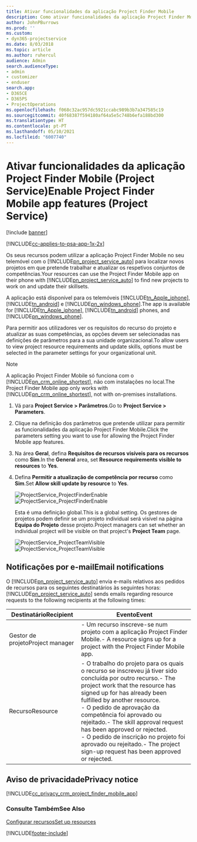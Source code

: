 ```yaml
---
title: Ativar funcionalidades da aplicação Project Finder Mobile
description: Como ativar funcionalidades da aplicação Project Finder Mobile no Project Service
author: JohnPBurrows
ms.prod: ''
ms.custom:
- dyn365-projectservice
ms.date: 8/03/2018
ms.topic: article
ms.author: ruhercul
audience: Admin
search.audienceType:
- admin
- customizer
- enduser
search.app:
- D365CE
- D365PS
- ProjectOperations
ms.openlocfilehash: f068c32ac957dc5921ccabc989b3b7a347585c19
ms.sourcegitcommit: 40f68387f594180af64a5e5c748b6efa188bd300
ms.translationtype: HT
ms.contentlocale: pt-PT
ms.lasthandoff: 05/10/2021
ms.locfileid: "6007740"
---
```

# <a name="enable-project-finder-mobile-app-features-project-service"></a><span data-ttu-id="a4460-103">Ativar funcionalidades da aplicação Project Finder Mobile (Project Service)</span><span class="sxs-lookup"><span data-stu-id="a4460-103">Enable Project Finder Mobile app features (Project Service)</span></span>

[!include [banner](../includes/psa-now-project-operations.md)]

[!INCLUDE[cc-applies-to-psa-app-1x-2x](../includes/cc-applies-to-psa-app-1x-2x.md)]

<span data-ttu-id="a4460-104">Os seus recursos podem utilizar a aplicação Project Finder Mobile no seu telemóvel com o [!INCLUDE[pn_project_service_auto](../includes/pn-project-service-auto.md)] para localizar novos projetos em que pretende trabalhar e atualizar os respetivos conjuntos de competências.</span><span class="sxs-lookup"><span data-stu-id="a4460-104">Your resources can use the Project Finder Mobile app on their phone with [!INCLUDE[pn_project_service_auto](../includes/pn-project-service-auto.md)] to find new projects to work on and update their skillsets.</span></span>  
  
 <span data-ttu-id="a4460-105">A aplicação está disponível para os telemóveis [!INCLUDE[tn_Apple_iphone](../includes/tn-apple-iphone.md)], [!INCLUDE[tn_android](../includes/tn-android.md)] e [!INCLUDE[pn_windows_phone](../includes/pn-windows-phone.md)].</span><span class="sxs-lookup"><span data-stu-id="a4460-105">The app is available for [!INCLUDE[tn_Apple_iphone](../includes/tn-apple-iphone.md)], [!INCLUDE[tn_android](../includes/tn-android.md)] phones, and [!INCLUDE[pn_windows_phone](../includes/pn-windows-phone.md)].</span></span>  
    
 <span data-ttu-id="a4460-106">Para permitir aos utilizadores ver os requisitos do recurso do projeto e atualizar as suas competências, as opções devem ser selecionadas nas definições de parâmetros para a sua unidade organizacional.</span><span class="sxs-lookup"><span data-stu-id="a4460-106">To allow users to view project resource requirements and update skills, options must be selected in the parameter settings for your organizational unit.</span></span>
  
> [!NOTE]
>  <span data-ttu-id="a4460-107">A aplicação Project Finder Mobile só funciona com o [!INCLUDE[pn_crm_online_shortest](../includes/pn-crm-online-shortest.md)], não com instalações no local.</span><span class="sxs-lookup"><span data-stu-id="a4460-107">The Project Finder Mobile app only works with [!INCLUDE[pn_crm_online_shortest](../includes/pn-crm-online-shortest.md)], not with on-premises installations.</span></span>  
  
1. <span data-ttu-id="a4460-108">Vá para **Project Service > Parâmetros**.</span><span class="sxs-lookup"><span data-stu-id="a4460-108">Go to **Project Service > Parameters**.</span></span>  
  
2. <span data-ttu-id="a4460-109">Clique na definição dos parâmetros que pretende utilizar para permitir as funcionalidades da aplicação Project Finder Mobile.</span><span class="sxs-lookup"><span data-stu-id="a4460-109">Click the parameters setting you want to use for allowing the Project Finder Mobile app features.</span></span>  
  
3. <span data-ttu-id="a4460-110">Na área **Geral**, defina **Requisitos de recursos visíveis para os recursos** como **Sim**.</span><span class="sxs-lookup"><span data-stu-id="a4460-110">In the **General** area, set **Resource requirements visible to resources** to **Yes**.</span></span>  
  
4. <span data-ttu-id="a4460-111">Defina **Permitir a atualização de competência por recurso** como **Sim**.</span><span class="sxs-lookup"><span data-stu-id="a4460-111">Set **Allow skill update by resource** to **Yes**.</span></span>  
  
   <span data-ttu-id="a4460-112">![ProjectService_ProjectFinderEnable](../psa/media/project-service-project-finder-enable.png "ProjectService_ProjectFinderEnable")</span><span class="sxs-lookup"><span data-stu-id="a4460-112">![ProjectService_ProjectFinderEnable](../psa/media/project-service-project-finder-enable.png "ProjectService_ProjectFinderEnable")</span></span>  
  
   <span data-ttu-id="a4460-113">Esta é uma definição global.</span><span class="sxs-lookup"><span data-stu-id="a4460-113">This is a global setting.</span></span> <span data-ttu-id="a4460-114">Os gestores de projetos podem definir se um projeto individual será visível na página **Equipa do Projeto** desse projeto.</span><span class="sxs-lookup"><span data-stu-id="a4460-114">Project managers can set whether an individual project will be visible on that project's **Project Team** page.</span></span>  
  
   <span data-ttu-id="a4460-115">![ProjectService_ProjectTeamVisible](../psa/media/project-service-project-team-visible.png "ProjectService_ProjectTeamVisible")</span><span class="sxs-lookup"><span data-stu-id="a4460-115">![ProjectService_ProjectTeamVisible](../psa/media/project-service-project-team-visible.png "ProjectService_ProjectTeamVisible")</span></span>  
  
## <a name="email-notifications"></a><span data-ttu-id="a4460-116">Notificações por e-mail</span><span class="sxs-lookup"><span data-stu-id="a4460-116">Email notifications</span></span>  
 <span data-ttu-id="a4460-117">O [!INCLUDE[pn_project_service_auto](../includes/pn-project-service-auto.md)] envia e-mails relativos aos pedidos de recursos para os seguintes destinatários às seguintes horas:</span><span class="sxs-lookup"><span data-stu-id="a4460-117">[!INCLUDE[pn_project_service_auto](../includes/pn-project-service-auto.md)] sends emails regarding resource requests to the following recipients at the following times:</span></span>  
  
|<span data-ttu-id="a4460-118">Destinatário</span><span class="sxs-lookup"><span data-stu-id="a4460-118">Recipient</span></span>|<span data-ttu-id="a4460-119">Evento</span><span class="sxs-lookup"><span data-stu-id="a4460-119">Event</span></span>|  
|---------------|-----------|  
|<span data-ttu-id="a4460-120">Gestor de projeto</span><span class="sxs-lookup"><span data-stu-id="a4460-120">Project manager</span></span>|<span data-ttu-id="a4460-121">- Um recurso inscreve-se num projeto com a aplicação Project Finder Mobile.</span><span class="sxs-lookup"><span data-stu-id="a4460-121">- A resource signs up for a project with the Project Finder Mobile app.</span></span>|  
|<span data-ttu-id="a4460-122">Recurso</span><span class="sxs-lookup"><span data-stu-id="a4460-122">Resource</span></span>|<span data-ttu-id="a4460-123">- O trabalho do projeto para os quais o recurso se inscreveu já tiver sido concluída por outro recurso.</span><span class="sxs-lookup"><span data-stu-id="a4460-123">- The project work that the resource has signed up for has already been fulfilled by another resource.</span></span><br /><span data-ttu-id="a4460-124">- O pedido de aprovação da competência foi aprovado ou rejeitado.</span><span class="sxs-lookup"><span data-stu-id="a4460-124">- The skill approval request has been approved or rejected.</span></span><br /><span data-ttu-id="a4460-125">- O pedido de inscrição no projeto foi aprovado ou rejeitado.</span><span class="sxs-lookup"><span data-stu-id="a4460-125">- The project sign-up request has been approved or rejected.</span></span>|  
  
## <a name="privacy-notice"></a><span data-ttu-id="a4460-126">Aviso de privacidade</span><span class="sxs-lookup"><span data-stu-id="a4460-126">Privacy notice</span></span>  
 [!INCLUDE[cc_privacy_crm_project_finder_mobile_app](../includes/cc-privacy-crm-project-finder-mobile-app.md)]  
  
### <a name="see-also"></a><span data-ttu-id="a4460-127">Consulte Também</span><span class="sxs-lookup"><span data-stu-id="a4460-127">See Also</span></span>  
 [<span data-ttu-id="a4460-128">Configurar recursos</span><span class="sxs-lookup"><span data-stu-id="a4460-128">Set up resources</span></span>](../psa/set-up-resources.md)


[!INCLUDE[footer-include](../includes/footer-banner.md)]